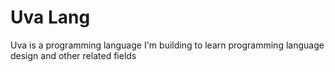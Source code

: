 # Uva Lang
Uva is a programming language I'm building to learn programming language design and other related fields